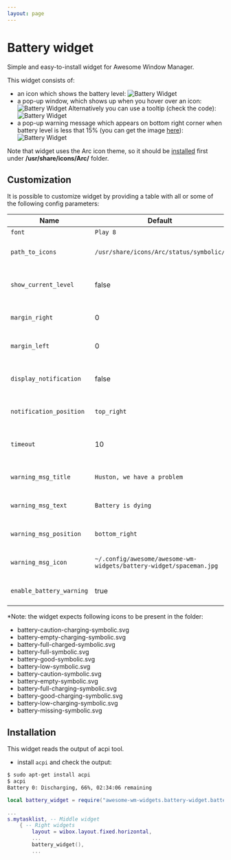 ```yaml
---
layout: page
---
```

# Battery widget

Simple and easy-to-install widget for Awesome Window Manager.

This widget consists of:

 - an icon which shows the battery level:
 ![Battery Widget](../awesome-wm-widgets/assets/img/widgets/screenshots/battery-widget/bat-wid-1.png)
 - a pop-up window, which shows up when you hover over an icon:
 ![Battery Widget](../awesome-wm-widgets/assets/img/widgets/screenshots/battery-widget/bat-wid-2.png)
 Alternatively you can use a tooltip (check the code):
 ![Battery Widget](../awesome-wm-widgets/assets/img/widgets/screenshots/battery-widget/bat-wid-22.png)
 - a pop-up warning message which appears on bottom right corner when battery level is less that 15% (you can get the image [here](https://vk.com/images/stickers/1933/512.png)):
 ![Battery Widget](../awesome-wm-widgets/assets/img/widgets/screenshots/battery-widget/bat-wid-3.png)

Note that widget uses the Arc icon theme, so it should be [installed](https://github.com/horst3180/arc-icon-theme#installation) first under **/usr/share/icons/Arc/** folder.

## Customization

It is possible to customize widget by providing a table with all or some of the following config parameters:

| Name | Default | Description |
|---|---|---|
| `font` | `Play 8` | Font |
| `path_to_icons` | `/usr/share/icons/Arc/status/symbolic/` | Path to the folder with icons* |
| `show_current_level`| false | Show current charge level |
| `margin_right`|0| The right margin of the widget|
| `margin_left`|0| The left margin of the widget|
| `display_notification` | false | Display a notification on mouseover |
| `notification_position` | `top_right` | The notification position |
| `timeout` | 10 | How often in seconds the widget refreshes |
| `warning_msg_title` | `Huston, we have a problem` | Title of the warning popup |
| `warning_msg_text` | `Battery is dying` | Text of the warning popup |
| `warning_msg_position` | `bottom_right` | Position of the warning popup |
| `warning_msg_icon` | `~/.config/awesome/awesome-wm-widgets/battery-widget/spaceman.jpg` | Icon of the warning popup |
| `enable_battery_warning` | true | Display low battery warning |

*Note: the widget expects following icons to be present in the folder:

 - battery-caution-charging-symbolic.svg
 - battery-empty-charging-symbolic.svg
 - battery-full-charged-symbolic.svg
 - battery-full-symbolic.svg
 - battery-good-symbolic.svg
 - battery-low-symbolic.svg
 - battery-caution-symbolic.svg
 - battery-empty-symbolic.svg
 - battery-full-charging-symbolic.svg
 - battery-good-charging-symbolic.svg
 - battery-low-charging-symbolic.svg
 - battery-missing-symbolic.svg

## Installation

This widget reads the output of acpi tool.

- install `acpi` and check the output:

```bash
$ sudo apt-get install acpi
$ acpi
Battery 0: Discharging, 66%, 02:34:06 remaining
```

```lua
local battery_widget = require("awesome-wm-widgets.battery-widget.battery")

...
s.mytasklist, -- Middle widget
	{ -- Right widgets
    	layout = wibox.layout.fixed.horizontal,
		...
		battery_widget(),
		...
```
